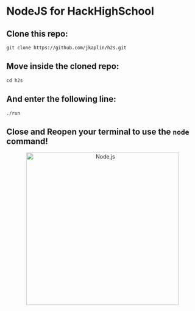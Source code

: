 
# NodeJS for HackHighSchool
## Clone this repo:
`git clone https://github.com/jkaplin/h2s.git`
## Move inside the cloned repo:
`cd h2s`
## And enter the following line:
`./run`
## Close and Reopen your terminal to use the `node` command!

<p align="center">
    <img
      alt="Node.js"
      src="https://nodejs.org/static/images/logo-light.svg"
      width="400"
    />
</p>
